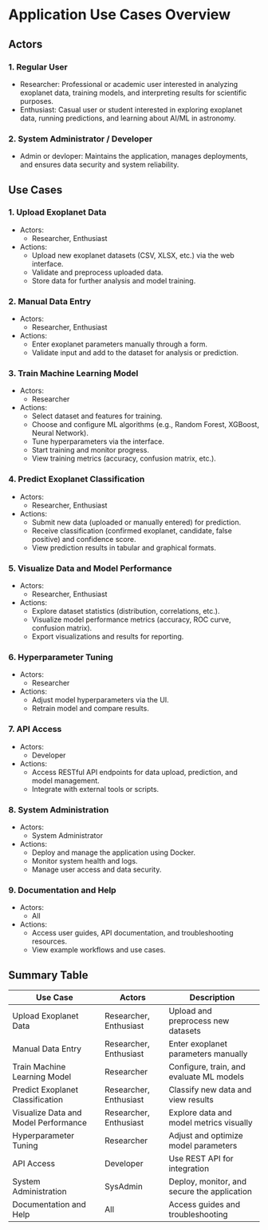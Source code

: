 # Application Use Cases Overview

## Actors

### 1. Regular User

- Researcher: Professional or academic user interested in analyzing exoplanet data, training models, and interpreting results for scientific purposes.
- Enthusiast: Casual user or student interested in exploring exoplanet data, running predictions, and learning about AI/ML in astronomy.

### 2. System Administrator / Developer

- Admin or devloper: Maintains the application, manages deployments, and ensures data security and system reliability.


## Use Cases

### 1. Upload Exoplanet Data

- Actors:
	- Researcher, Enthusiast
- Actions:
	- Upload new exoplanet datasets (CSV, XLSX, etc.) via the web interface.
	- Validate and preprocess uploaded data.
	- Store data for further analysis and model training.

### 2. Manual Data Entry

- Actors:
	- Researcher, Enthusiast
- Actions:
	- Enter exoplanet parameters manually through a form.
	- Validate input and add to the dataset for analysis or prediction.

### 3. Train Machine Learning Model

- Actors:
	- Researcher
- Actions:
	- Select dataset and features for training.
	- Choose and configure ML algorithms (e.g., Random Forest, XGBoost, Neural Network).
	- Tune hyperparameters via the interface.
	- Start training and monitor progress.
	- View training metrics (accuracy, confusion matrix, etc.).

### 4. Predict Exoplanet Classification

- Actors:
	- Researcher, Enthusiast
- Actions:
	- Submit new data (uploaded or manually entered) for prediction.
	- Receive classification (confirmed exoplanet, candidate, false positive) and confidence score.
	- View prediction results in tabular and graphical formats.

### 5. Visualize Data and Model Performance

- Actors:
	- Researcher, Enthusiast
- Actions:
	- Explore dataset statistics (distribution, correlations, etc.).
	- Visualize model performance metrics (accuracy, ROC curve, confusion matrix).
	- Export visualizations and results for reporting.

### 6. Hyperparameter Tuning

- Actors:
	- Researcher
- Actions:
	- Adjust model hyperparameters via the UI.
	- Retrain model and compare results.

### 7. API Access

- Actors:
	- Developer
- Actions:
	- Access RESTful API endpoints for data upload, prediction, and model management.
	- Integrate with external tools or scripts.

### 8. System Administration

- Actors:
	- System Administrator
- Actions:
	- Deploy and manage the application using Docker.
	- Monitor system health and logs.
	- Manage user access and data security.

### 9. Documentation and Help

- Actors:
	- All
- Actions:
	- Access user guides, API documentation, and troubleshooting resources.
	- View example workflows and use cases.

## Summary Table

| Use Case                             | Actors                 | Description                                                      |
|--------------------------------------|------------------------|------------------------------------------------------------------|
| Upload Exoplanet Data                | Researcher, Enthusiast | Upload and preprocess new datasets                               |
| Manual Data Entry                    | Researcher, Enthusiast | Enter exoplanet parameters manually                              |
| Train Machine Learning Model         | Researcher             | Configure, train, and evaluate ML models                         |
| Predict Exoplanet Classification     | Researcher, Enthusiast | Classify new data and view results                               |
| Visualize Data and Model Performance | Researcher, Enthusiast | Explore data and model metrics visually                          |
| Hyperparameter Tuning                | Researcher             | Adjust and optimize model parameters                             |
| API Access                           | Developer              | Use REST API for integration                                     |
| System Administration                | SysAdmin               | Deploy, monitor, and secure the application                      |
| Documentation and Help               | All                    | Access guides and troubleshooting                                |
